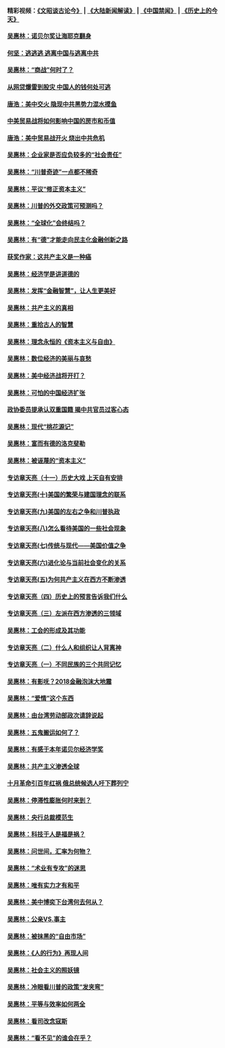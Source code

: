 #### 精彩视频：[《文昭谈古论今》](https://github.com/gfw-breaker/wenzhao/blob/master/README.md?t=01220030) | [《大陆新闻解读》](https://github.com/gfw-breaker/ntdtv-comedy/blob/master/README.md?t=01220030) | [《中国禁闻》](https://github.com/gfw-breaker/ntdtv-news/blob/master/README.md?t=01220030) | [《历史上的今天》](https://github.com/gfw-breaker/today-in-history/blob/master/README.md?t=01220030) 

#### [吴惠林：诺贝尔奖让海耶克翻身](../pages/nsc423/n10890049.md?t=01220030) 

#### [何坚：逃逃逃 逃离中国与逃离中共](../pages/nsc423/n10592891.md?t=01220030) 

#### [吴惠林：“商战”何时了？](../pages/nsc423/n10573558.md?t=01220030) 

#### [从网贷爆雷到股灾 中国人的钱何处可逃](../pages/nsc423/n10572800.md?t=01220030) 

#### [唐浩：美中交火 隐现中共黑势力混水摸鱼](../pages/nsc423/n10544040.md?t=01220030) 

#### [中美贸易战将如何影响中国的房市和币值](../pages/nsc423/n10543697.md?t=01220030) 

#### [唐浩：美中贸易战开火 烧出中共危机](../pages/nsc423/n10540126.md?t=01220030) 

#### [吴惠林：企业家是否应负较多的“社会责任”](../pages/nsc423/n10535022.md?t=01220030) 

#### [吴惠林：“川普奇迹”一点都不稀奇](../pages/nsc423/n10512808.md?t=01220030) 

#### [吴惠林：平议“修正资本主义”](../pages/nsc423/n10495724.md?t=01220030) 

#### [吴惠林：川普的外交政策可预测吗？](../pages/nsc423/n10462387.md?t=01220030) 

#### [吴惠林：“全球化”会终结吗？](../pages/nsc423/n10452838.md?t=01220030) 

#### [吴惠林：有“德”才能走向民主化金融创新之路](../pages/nsc423/n10432292.md?t=01220030) 

#### [获奖作家：这共产主义是一种癌](../pages/nsc423/n10431541.md?t=01220030) 

#### [吴惠林：经济学是讲道德的](../pages/nsc423/n10398014.md?t=01220030) 

#### [吴惠林：发挥“金融智慧”，让人生更美好](../pages/nsc423/n10375019.md?t=01220030) 

#### [吴惠林：共产主义的真相](../pages/nsc423/n10351394.md?t=01220030) 

#### [吴惠林：重拾古人的智慧](../pages/nsc423/n10337691.md?t=01220030) 

#### [吴惠林：理念永恒的《资本主义与自由》](../pages/nsc423/n10316274.md?t=01220030) 

#### [吴惠林：数位经济的美丽与哀愁](../pages/nsc423/n10292946.md?t=01220030) 

#### [吴惠林：美中经济战将开打？](../pages/nsc423/n10258825.md?t=01220030) 

#### [吴惠林：可怕的中国经济扩张](../pages/nsc423/n10219147.md?t=01220030) 

#### [政协委员提承认双重国籍 揭中共官员过客心态](../pages/nsc423/n10208809.md?t=01220030) 

#### [吴惠林：现代“桃花源记”](../pages/nsc423/n10185234.md?t=01220030) 

#### [吴惠林：富而有德的洛克斐勒](../pages/nsc423/n10142264.md?t=01220030) 

#### [吴惠林：被诬蔑的“资本主义”](../pages/nsc423/n10124816.md?t=01220030) 

#### [专访章天亮（十一）历史大戏 上天自有安排](../pages/nsc423/n10094905.md?t=01220030) 

#### [专访章天亮(十)美国的繁荣与建国理念的联系](../pages/nsc423/n10094899.md?t=01220030) 

#### [专访章天亮(九)美国的左右之争和川普执政](../pages/nsc423/n10094889.md?t=01220030) 

#### [专访章天亮(八)怎么看待美国的一些社会现象](../pages/nsc423/n10094857.md?t=01220030) 

#### [专访章天亮(七)传统与现代——美国价值之争](../pages/nsc423/n10093140.md?t=01220030) 

#### [专访章天亮(六)进化论与当前社会变化的关系](../pages/nsc423/n10092036.md?t=01220030) 

#### [专访章天亮(五)为何共产主义在西方不断渗透](../pages/nsc423/n10083620.md?t=01220030) 

#### [专访章天亮（四）历史上的预言告诉我们什么](../pages/nsc423/n10083606.md?t=01220030) 

#### [专访章天亮（三）左派在西方渗透的三领域](../pages/nsc423/n10081115.md?t=01220030) 

#### [吴惠林：工会的形成及其功能](../pages/nsc423/n10080633.md?t=01220030) 

#### [专访章天亮（二）什么人和组织让人背离神](../pages/nsc423/n10076637.md?t=01220030) 

#### [专访章天亮（一）不同民族的三个共同记忆](../pages/nsc423/n10074188.md?t=01220030) 

#### [吴惠林：有影呒？2018金融泡沫大地震](../pages/nsc423/n10040534.md?t=01220030) 

#### [吴惠林：“爱情”这个东西](../pages/nsc423/n10019423.md?t=01220030) 

#### [吴惠林：由台湾劳动部政次请辞说起](../pages/nsc423/n9979679.md?t=01220030) 

#### [吴惠林：五鬼搬运如何了？](../pages/nsc423/n9925338.md?t=01220030) 

#### [吴惠林：有感于本年诺贝尔经济学奖](../pages/nsc423/n9871883.md?t=01220030) 

#### [吴惠林：共产主义渗透全球](../pages/nsc423/n9812748.md?t=01220030) 

#### [十月革命引百年红祸 俄总统候选人吁下葬列宁](../pages/nsc423/n9810182.md?t=01220030) 

#### [吴惠林：停滞性膨胀何时来到？](../pages/nsc423/n9764136.md?t=01220030) 

#### [吴惠林：央行总裁模范生](../pages/nsc423/n9728134.md?t=01220030) 

#### [吴惠林：科技于人是福是祸？](../pages/nsc423/n9672982.md?t=01220030) 

#### [吴惠林：问世间，汇率为何物？](../pages/nsc423/n9621788.md?t=01220030) 

#### [吴惠林：“术业有专攻”的迷思](../pages/nsc423/n9580363.md?t=01220030) 

#### [吴惠林：唯有实力才有和平](../pages/nsc423/n9529599.md?t=01220030) 

#### [吴惠林：美中博奕下台湾何去何从？](../pages/nsc423/n9483598.md?t=01220030) 

#### [吴惠林：公亲VS.事主](../pages/nsc423/n9425637.md?t=01220030) 

#### [吴惠林：被抹黑的“自由市场”](../pages/nsc423/n9351545.md?t=01220030) 

#### [吴惠林：《人的行为》再现人间](../pages/nsc423/n9296339.md?t=01220030) 

#### [吴惠林：社会主义的照妖镜](../pages/nsc423/n9243460.md?t=01220030) 

#### [吴惠林：冷眼看川普的政策“发夹弯”](../pages/nsc423/n9120684.md?t=01220030) 

#### [吴惠林：平等与效率如何两全](../pages/nsc423/n9075430.md?t=01220030) 

#### [吴惠林：看司改念寇斯](../pages/nsc423/n9024915.md?t=01220030) 

#### [吴惠林：“看不见”的谁会在乎？](../pages/nsc423/n8977488.md?t=01220030) 

